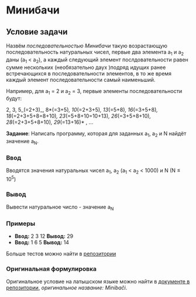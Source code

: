# Минибачи

## Условие задачи
Назвём *последовательностью Минибачи* такую возрастающую последовательность натуральных чисел, первые два элемента a<sub>1</sub> и a<sub>2</sub> даны (a<sub>1</sub> < a<sub>2</sub>),
а каждый следующий элемент послдовательности равен сумме нескольких (необязательно даух )подряд идущих ранее встречающихся в последовательности элементов, в то же время каждый элемент последовательности самый наименьший.

Например, для a<sub>1</sub> = 2 и a<sub>2</sub> = 3, первые элементы последовательности будут:

2, 3, 5_(=2+3)_, 8*(=3+5)*, 10*(=2+3+5)*, 13*(=5+8)*, 16*(=3+5+8)*, 18*(=2+3+5+8=8+10)*, 23*(=5+8+10=10+13)*, 26*(=3+5+8+10)*, 28*(=2+3+5+8+10)*, 29*(=13+16)* , ...

**Задание**: Написать программу, которая для заданных a<sub>1</sub>, a<sub>2</sub> и N найдёт значение a<sub>N</sub>. 

### Ввод
Вводятся значения натуральных чисел a<sub>1</sub>, a<sub>2</sub> (a<sub>1</sub> < a<sub>2</sub> < 1000) и N (N ≤ 10<sup>5</sup>)

### Вывод
Вывести натуральное число - значение a<sub>N</sub>

### Примеры
- **Ввод:** 2 3 12	**Вывод:** 29
- **Ввод:** 1 6 5	**Вывод:** 14

Больше тестов можно найти в [репозитории](/tests)

### Оригинальная формулировка
Оригинальное условие на латышском языке можно найти в [документе в репозитории](docs/2018_3_d1_uzd.pdf), *оригинальное название: Minibači*.
